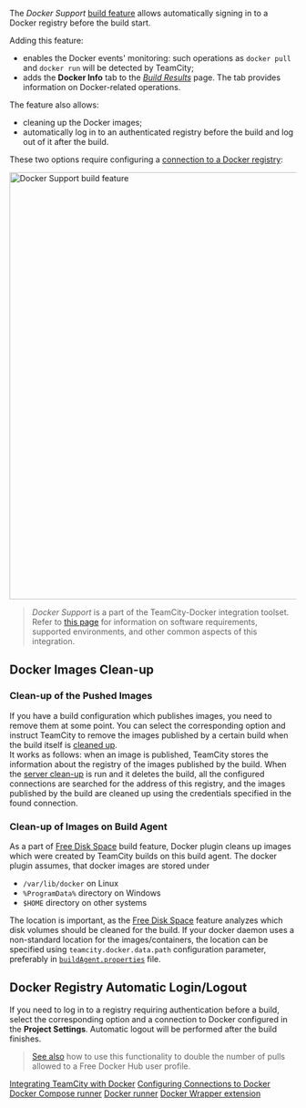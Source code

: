 [//]: # (title: Docker Support)
[//]: # (auxiliary-id: Docker Support)

The _Docker Support_ [build feature](adding-build-features.md) allows automatically signing in to a Docker registry before the build start.

Adding this feature:
* enables the Docker events' monitoring: such operations as `docker pull` and `docker run` will be detected by TeamCity;
* adds the __Docker Info__ tab to the _[Build Results](working-with-build-results.md)_ page. The tab provides information on Docker-related operations.

The feature also allows:
* cleaning up the Docker images;
* automatically log in to an authenticated registry before the build and log out of it after the build.

These two options require configuring a [connection to a Docker registry](configuring-connections-to-docker.md):

<img src="docker-support.png" width="750" alt="Docker Support build feature"/>

>_Docker Support_ is a part of the TeamCity-Docker integration toolset. Refer to [this page](integrating-teamcity-with-docker.md) for information on software requirements, supported environments, and other common aspects of this integration.

## Docker Images Clean-up

### Clean-up of the Pushed Images

If you have a build configuration which publishes images, you need to remove them at some point. You can select the corresponding option and instruct TeamCity to remove the images published by a certain build when the build itself is [cleaned up](clean-up.md).  
It works as follows: when an image is published, TeamCity stores the information about the registry of the images published by the build. When the [server clean-up](clean-up.md) is run and it deletes the build, all the configured connections are searched for the address of this registry, and the images published by the build are cleaned up using the credentials specified in the found connection.

### Clean-up of Images on Build Agent
                                   
As a part of [Free Disk Space](free-disk-space.md) build feature, Docker plugin cleans up images which were created by TeamCity builds on this build agent. The docker plugin assumes, that docker images are stored under

 - `/var/lib/docker` on Linux
 - `%ProgramData%` directory on Windows
 - `$HOME` directory on other systems

The location is important, as the [Free Disk Space](free-disk-space.md) feature analyzes which disk volumes should be cleaned for the build. If your docker daemon uses a non-standard location for the images/containers, the location can be specified using `teamcity.docker.data.path` configuration parameter, preferably in [`buildAgent.properties`](build-agent-configuration.md) file.
<!-- We're going to avoid the need to configure manually this with https://youtrack.jetbrains.com/issue/TW-72569 -->

## Docker Registry Automatic Login/Logout

If you need to log in to a registry requiring authentication before a build, select the corresponding option and a connection to Docker configured in the __Project Settings__. Automatic logout will be performed after the build finishes.

>[See also](integrating-teamcity-with-docker.md#Conforming+with+Docker+download+rate+limits) how to use this functionality to double the number of pulls allowed to a Free Docker Hub user profile.

<seealso>
        <category ref="admin-guide">
            <a href="integrating-teamcity-with-docker.md">Integrating TeamCity with Docker</a>
            <a href="configuring-connections-to-docker.md">Configuring Connections to Docker</a>
            <a href="docker-compose.md">Docker Compose runner</a>
            <a href="docker.md">Docker runner</a>
            <a href="docker-wrapper.md">Docker Wrapper extension</a>
        </category>
</seealso>